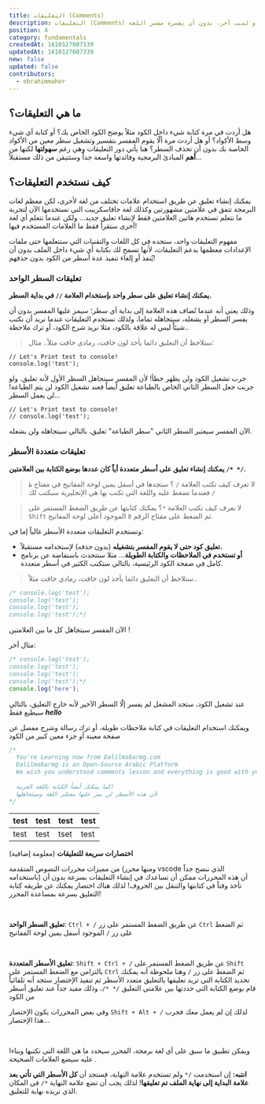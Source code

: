 ```yaml
---
title: التعليقات (Comments)
description: التعليقات (Comments) تستخدم لكتابة أي شيء داخل الكود سواء لتوضيح الكود أو لسبب آخر، بدون أن يفسره مفسر اللغة
position: 4
category: fundamentals
createdAt: 1610127607339
updatedAt: 1610127607339
new: false
updated: false
contributors:
  - ebrahimmaher
---
```


## ما هي التعليقات؟
هل أردت في مرة كتابة شيء داخل الكود مثلاً يوضح الكود الخاص بك؟ أو كتابة أي شيء وسط اﻷكواد؟ أو هل أردت مرة ألّا يقوم المفسر بتفسير وتشغيل سطر معين من اﻷكواد الخاصة بك بدون أن تحذف السطر؟
هنا يأتي دور التعليقات وهي رغم **سهولتها** لكنها من **أهم** المبادئ البرمجية وفائدتها واسعة جداً وستتيقن من ذلك مستقبلاً...

## كيف نستخدم التعليقات؟
يمكنك إنشاء تعليق عن طريق استخدام علامات تختلف من لغة لأخرى، لكن معظم لغات البرمجة تتفق في علامتين مشهورتين وكذلك لغة جافاسكريبت التي نستخدمها اﻵن لتجربة ما نتعلم تستخدم هاتين العلامتين فقط ﻹنشاء تعليق جديد... ولكن عندما تتعلم أي لغة أخرى ستقرأ فقط ما العلامات المستخدم فيها!

<base-alert type="info">

مفهوم التعليقات واحد، ستجده في كل اللغات والتقنيات التي ستتعلمها حتى ملفات اﻹعدادات معظمها يدعم التعليقات، ﻷنها تسمح لك بكتابة أي شيء داخل الملف بدون أن يُنفذ أو إلغاء تنفيذ عدة أسطر من الكود بدون حذفهم!

</base-alert>

### تعليقات السطر الواحد
**يمكنك إنشاء تعليق على سطر واحد بإستخدام العلامة `//` في بداية السطر.**

<base-alert type="info">

وذلك يعني أنه عندما تُضاف هذه العلامة إلى بداية أي سطر؛ سيمر عليها المفسر بدون أن يفسر السطر أو يشغله، سيتجاهله تماما، ولذلك نستخدم التعليقات عندما نريد أن نكتب شيئاً ليس له علاقة بالكود، مثلا نريد شرح الكود، أو ترك ملاحظة..

</base-alert>

> ستلاحظ أن التعليق دائما يأخذ لون خافت، رمادي خافت مثلاً..
مثال:
```js{1,2}
// Let's Print test to console!
console.log('test');
```
جرب تشغيل الكود ولن يظهر خطأ! ﻷن المفسر سيتجاهل السطر اﻷول ﻷنه تعليق.
ولو جربت جعل السطر الثاني الخاص بالطباعة تعليق أيضاً فعند تشغيل الكود لن يتم الطباعة! لن يعمل السطر...

```js{1,2}
// Let's Print test to console!
// console.log('test');
```
اﻵن المفسر سيعتبر السطر الثاني "سطر الطباعة" تعليق، بالتالي سيتجاهله ولن يشغله.

### تعليقات متعددة اﻷسطر
**يمكنك إنشاء تعليق على أسطر متعددة أياً كان عددها بوضع الكتابة بين العلامتين `/* */`.**
> لا تعرف كيف تكتب العلامة `/` ؟ ستجدها في أسفل يمين لوحة المفاتيح في مفتاح `ظ` فعندما تضغط عليه واللغة التي تكتب بها هي اﻹنجليزية سيكتب لك `/`

> لا تعرف كيف تكتب العلامة `*`؟ يمكنك كتابتها عن طريق الضغط المستمر على `Shift` ثم الضغط على مفتاح الرقم `8` الموجود أعلى لوحة المفاتيح.

وتستخدم التعليقات متعددة اﻷسطر غالباً إما في:
- **تعليق كود حتى لا يقوم المفسر بتشغيله** (بدون حذفه) لإستخدامه مستقبلاً،
- **أو تستخدم في الملاحظات والكتابة الطويلة**... مثلا ستتحدث باستفاضة عن برنامج كامل في صفحة الكود الرئيسية، بالتالي ستكتب الكثير في أسطر متعددة.

> ستلاحظ أن التعليق دائما يأخذ لون خافت، رمادي خافت مثلاً..

```js
/* console.log('test');
console.log('test');
console.log('test');
console.log('test');*/
```
اﻵن المفسر سيتجاهل كل ما بين العلامتين !

مثال أخر:

```js
/* console.log('test');
console.log('test');
console.log('test');
console.log('test');*/
console.log('here');
```
عند تشغيل الكود، ستجد المشغل لم يفسر إلّا السطر اﻵخير ﻷنه خارج التعليق، بالتالي سيطبع فقط ***hello***


ويمكنك استخدام التعليقات في كتابة ملاحظات طويلة، أو ترك رسالة وشرح مفصل عن صفحة معينة أو جزء معين كبير من الكود

```js
/* 
  You're Learning now from Dalilmobarmg.com
  Dalilmobarmg is an Open-Source Arabic Platform
  We wish you understood comments lesson and everything is good with you!
  
  كما يمكنك أيضاً الكتابة باللغة العربية!
  ﻷن هذه اﻷسطر لن يمر عليها مفسّر اللغة وسيتجاهلها
*/
```

| test | test | test | test |
|------|------|------|------|
| test | test | tset | test |

<base-alert type="tip">

**اختصارات سريعة للتعليقات** (معلومة إضافية)

من مميزات محررات النصوص المتقدمة (ومنها محرر vscode الذي ننصح جداً باستخدامه) أن هذه المحررات ممكن أن تساعدك في إنشاء التعليقات بسرعة بدون أن تأخذ وقتاً في كتابتها والتنقل بين الحروف!
لذلك هناك اختصار يمكنك عن طريقه كتابة التعليق بسرعة بمساعدة المحرر!

<br>

**تعليق السطر الواحد**: `Ctrl + /` عن طريق الضغط المستمر على زر `Ctrl` ثم الضغط على زر `/` الموجود أسفل يمين لوحة المفاتيح

<br>

**تعليق اﻷسطر المتعددة**: `Shift + Ctrl + /` عن طريق الضغط المستمر على `Shift` بالتزامن مع الضغط المستمر على `Ctrl` ثم الضغط على زر `/`
وهنا ملحوظة أنه يمكنك تحديد الكتابة التي تريد تعليقها بالتعليق متعدد الأسطر ثم تنفيذ اﻹختصار ستجد أنه تلقائياً قام بوضع الكتابة التي حددتها بين علامتي التعليق `/* */`، وذلك مفيد جداً عند تعليق أسطر من الكود

وفي بعض المحررات يكون اﻹختصار `Shift + Alt + /` لذلك إن لم يعمل معك فجرب هذا اﻹختصار...

<br>

ويمكن تطبيق ما سبق على أي لغة برمجة، المحرر سيحدد ما هي اللغة التي تكتبها وبناءا عليه سيضع العلامات الصحيحة .

</base-alert>

<base-alert type="error">

**انتبه:** إن استخدمت `/*` ولم تستخدم علامة النهاية، فستجد أن **كل الأسطر التي تأتي بعد علامة البداية إلى نهاية الملف تم تعليقها**! لذلك يجب أن تضع علامة النهاية `*/` في المكان الذي تريده نهاية للتعليق.

</base-alert>
